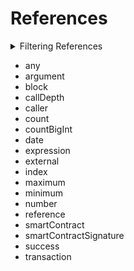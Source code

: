 
# References

<details>
<summary>Filtering References</summary>

References can be filtered using following arguments:

- any
- argument
- argumentType
- callDepth
- caller
- date
- external
- height
- options
- reference
- signatureType
- smartContractAddress
- smartContractEvent
- smartContractMethod
- time
- txFrom
- txHash
  
</details>

- any
- argument
- block
- callDepth
- caller
- count
- countBigInt
- date
- expression
- external
- index
- maximum
- minimum
- number
- reference
- smartContract
- smartContractSignature
- success
- transaction
